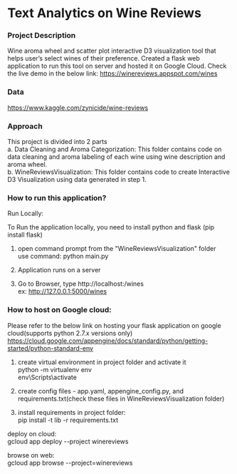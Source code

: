 # Text Analytics on Wine Reviews

### Project Description
Wine aroma wheel and scatter plot interactive D3 visualization tool that helps user’s select wines of their preference. Created a flask web application to run this tool on server and hosted it on Google Cloud. Check the live demo in the below link:
https://winereviews.appspot.com/wines  

### Data    
https://www.kaggle.com/zynicide/wine-reviews    

### Approach      
This project is divided into 2 parts    
a. Data Cleaning and Aroma Categorization: This folder contains code on data cleaning and aroma labeling of each wine using wine description and aroma wheel.  
b. WineReviewsVisualization: This folder contains code to create Interactive D3 Visualization using data generated in step 1.
  
### How to run this application?  

Run Locally:  

To Run the application locally, you need to install python and flask (pip install flask)  

1) open command prompt from the "WineReviewsVisualization" folder  
use command: python main.py  

2) Application runs on a server  

3) Go to Browser, type http://localhost:<portnumber>/wines  
ex: http://127.0.0.1:5000/wines  
 
 
### How to host on Google cloud:  
Please refer to the below link on hosting your flask application on google cloud(supports python 2.7.x versions only)  
https://cloud.google.com/appengine/docs/standard/python/getting-started/python-standard-env  

1. create virtual environment in project folder and activate it  
python -m virtualenv env  
env\Scripts\activate  

2. create config files -  app.yaml, appengine_config.py, and requirements.txt(check these files in WineReviewsVisualization folder)  

3. install requirements in project folder:  
pip install -t lib -r requirements.txt  

deploy on cloud:  
gcloud app deploy --project winereviews  

browse on web:   
gcloud app browse --project=winereviews  
